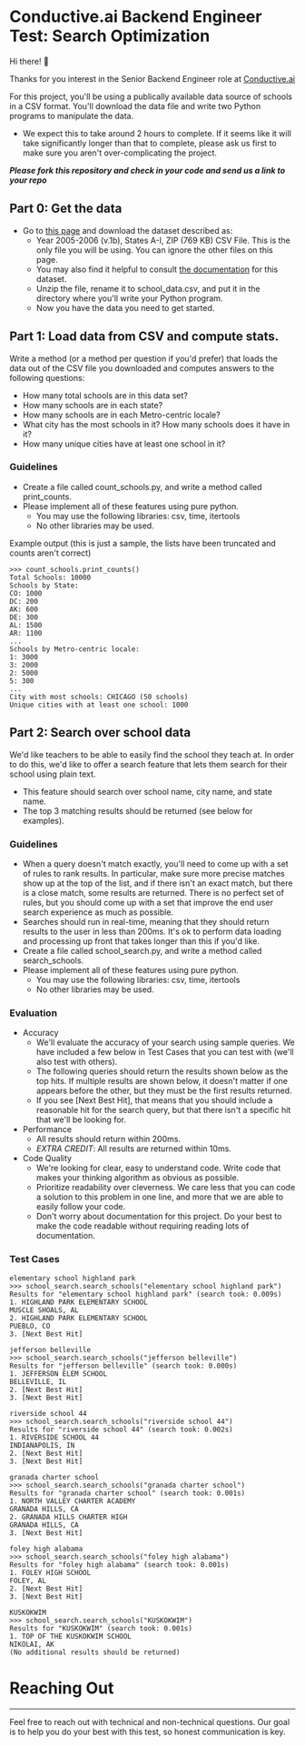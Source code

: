 # Conductive.ai Backend Engineer Test: Search Optimization


Hi there! 👋

Thanks for you interest in the Senior Backend Engineer role at [Conductive.ai](https://www.conductive.ai) 

For this project, you'll be using a publically available data source of schools in a CSV format. You'll download the data file and write two Python programs to manipulate the data.

* We expect this to take around 2 hours to complete. If it seems like it will take significantly longer than that to complete, please ask us first to make sure you aren't over-complicating the project.

_**Please fork this repository and check in your code and send us a link to your repo**_

## Part 0: Get the data
* Go to [this page](https://nces.ed.gov/ccd/CCDLocaleCode.asp) and download the dataset described as:
    * Year 2005-2006 (v.1b), States A-I, ZIP (769 KB) CSV File. This is the only file you will be using. You can ignore the other files on this page.
    * You may also find it helpful to consult [the documentation](https://nces.ed.gov/ccd/pdf/sl051bgen.pdf) for this dataset.
    * Unzip the file, rename it to school_data.csv, and put it in the directory where you'll write your Python program.
    * Now you have the data you need to get started.

## Part 1: Load data from CSV and compute stats.
Write a method (or a method per question if you'd prefer) that loads the data out of the CSV file
you downloaded and computes answers to the following questions:
* How many total schools are in this data set?
* How many schools are in each state?
* How many schools are in each Metro-centric locale?
* What city has the most schools in it? How many schools does it have in it?
* How many unique cities have at least one school in it?
### Guidelines
* Create a file called count_schools.py, and write a method called print_counts.
* Please implement all of these features using pure python.
    * You may use the following libraries: csv, time, itertools
    * No other libraries may be used.

Example output (this is just a sample, the lists have been truncated and counts aren't
correct)
```
>>> count_schools.print_counts()
Total Schools: 10000
Schools by State:
CO: 1000
DC: 200
AK: 600
DE: 300
AL: 1500
AR: 1100
...
Schools by Metro-centric locale:
1: 3000
3: 2000
2: 5000
5: 300
...
City with most schools: CHICAGO (50 schools)
Unique cities with at least one school: 1000
```

## Part 2: Search over school data
We'd like teachers to be able to easily find the school they teach at. In order to do this, we'd like to offer a search feature that lets them search for their school using plain text.
* This feature should search over school name, city name, and state name.
* The top 3 matching results should be returned (see below for examples).

### Guidelines
* When a query doesn't match exactly, you'll need to come up with a set of rules to rank results. In particular, make sure more precise matches show up at the top of the list, and if there isn't an exact match, but there is a close match, some results are returned. There is no perfect set of rules, but you should come up with a set that improve the end user search experience as much as possible.
* Searches should run in real-time, meaning that they should return results to the user in less than 200ms. It's ok to perform data loading and processing up front that takes longer than this if you'd like.
* Create a file called school_search.py, and write a method called search_schools.
* Please implement all of these features using pure python.
    * You may use the following libraries: csv, time, itertools
    * No other libraries may be used.

### Evaluation
* Accuracy
    * We'll evaluate the accuracy of your search using sample queries. We have included a few below in Test Cases that you can test with (we'll also test with others).
    * The following queries should return the results shown below as the top hits. If multiple results are shown below, it doesn't matter if one appears before the other, but they must be the first results returned.
    * If you see [Next Best Hit], that means that you should include a reasonable hit for the search query, but that there isn't a specific hit that we'll be looking for.
* Performance
    * All results should return within 200ms.
    * *EXTRA CREDIT*: All results are returned within 10ms.
* Code Quality
    * We're looking for clear, easy to understand code. Write code that makes your thinking algorithm as obvious as possible.
    * Prioritize readability over cleverness. We care less that you can code a solution to this problem in one line, and more that we are able to easily follow your code.
    * Don't worry about documentation for this project. Do your best to make the code readable without requiring reading lots of documentation.

###  Test Cases

```
elementary school highland park
>>> school_search.search_schools("elementary school highland park")
Results for "elementary school highland park" (search took: 0.009s)
1. HIGHLAND PARK ELEMENTARY SCHOOL
MUSCLE SHOALS, AL
2. HIGHLAND PARK ELEMENTARY SCHOOL
PUEBLO, CO
3. [Next Best Hit]
```

```
jefferson belleville
>>> school_search.search_schools("jefferson belleville")
Results for "jefferson belleville" (search took: 0.000s)
1. JEFFERSON ELEM SCHOOL
BELLEVILLE, IL
2. [Next Best Hit]
3. [Next Best Hit]
```

```
riverside school 44
>>> school_search.search_schools("riverside school 44")
Results for "riverside school 44" (search took: 0.002s)
1. RIVERSIDE SCHOOL 44
INDIANAPOLIS, IN
2. [Next Best Hit]
3. [Next Best Hit]
```

```
granada charter school
>>> school_search.search_schools("granada charter school")
Results for "granada charter school" (search took: 0.001s)
1. NORTH VALLEY CHARTER ACADEMY
GRANADA HILLS, CA
2. GRANADA HILLS CHARTER HIGH
GRANADA HILLS, CA
3. [Next Best Hit]
```

```
foley high alabama
>>> school_search.search_schools("foley high alabama")
Results for "foley high alabama" (search took: 0.001s)
1. FOLEY HIGH SCHOOL
FOLEY, AL
2. [Next Best Hit]
3. [Next Best Hit]
```

```
KUSKOKWIM
>>> school_search.search_schools("KUSKOKWIM")
Results for "KUSKOKWIM" (search took: 0.001s)
1. TOP OF THE KUSKOKWIM SCHOOL
NIKOLAI, AK
(No additional results should be returned)
```


# Reaching Out

---

Feel free to reach out with technical and non-technical questions. Our goal is to help you do your best with this test, so honest communication is key.